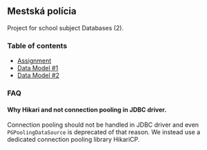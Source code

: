 Mestská polícia
-------------

Project for school subject Databases (2).

### Table of contents
- [Assignment](https://github.com/dobrakmato/school-db-project/blob/master/docs/ASSIGNMENT.md)
- [Data Model #1](https://github.com/dobrakmato/school-db-project/blob/master/docs/DATA_MODEL1.pdf)
- [Data Model #2](https://github.com/dobrakmato/school-db-project/blob/master/docs/DATA_MODEL2.pdf)



### FAQ

#### Why Hikari and not connection pooling in JDBC driver.

Connection pooling should not be handled in JDBC driver and even `PGPoolingDataSource` is deprecated of that reason. We
instead use a dedicated connection pooling library HikariCP.